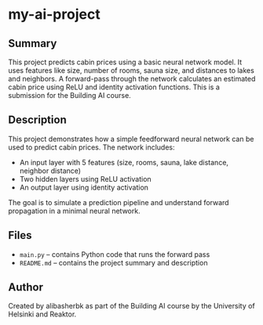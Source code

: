 # my-ai-project

## Summary

This project predicts cabin prices using a basic neural network model. It uses features like size, number of rooms, sauna size, and distances to lakes and neighbors. A forward-pass through the network calculates an estimated cabin price using ReLU and identity activation functions. This is a submission for the Building AI course.

## Description

This project demonstrates how a simple feedforward neural network can be used to predict cabin prices. The network includes:

- An input layer with 5 features (size, rooms, sauna, lake distance, neighbor distance)
- Two hidden layers using ReLU activation
- An output layer using identity activation

The goal is to simulate a prediction pipeline and understand forward propagation in a minimal neural network.

## Files

- `main.py` – contains Python code that runs the forward pass
- `README.md` – contains the project summary and description

## Author

Created by alibasherbk as part of the Building AI course by the University of Helsinki and Reaktor.
